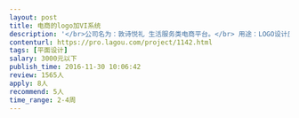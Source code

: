 ```yaml
---                
layout: post       
title: 电商的logo加VI系统           
description: '</br>公司名为：敦诗悦礼 生活服务类电商平台。</br> 用途：LOGO设计应用到公司形象，公司装饰，礼品，视频等作品</br>要求：平台为城市生活类，注重文化传播，又不失现代气息的内容平台。要求设计符合公司的定位。便于记忆、传播、亲切。作品信息中说明投稿作品名称，并有创作理念。</br>稿件为矢量图或者不小于300dpi可用于印刷制作的作品源文件，注明标准比例，标准色，字体和尺寸。买断版权。</br>'     
contenturl: https://pro.lagou.com/project/1142.html      
tags: [平面设计]            
salary: 3000元以下          
publish_time: 2016-11-30 10:06:42         
review: 1565人                   
apply: 8人                   
recommend: 5人                   
time_range: 2-4周              
---                 
```

